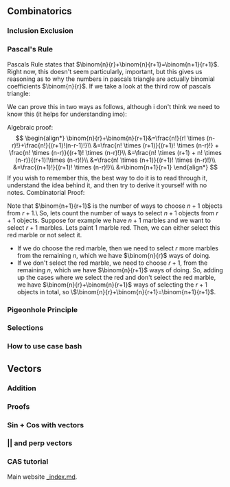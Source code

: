 ## Combinatorics
### Inclusion Exclusion

### Pascal's Rule
Pascals Rule states that $\binom{n}{r}+\binom{n}{r+1}=\binom{n+1}{r+1}$. Right now, this doesn't seem particularly, important, but this gives us reasoning as to why the numbers in pascals triangle are actually binomial coefficients $\binom{n}{r}$. If we take a look at the third row of pascals triangle:



We can prove this in two ways as follows, although i don't think we need to know this (it helps for understanding imo):

Algebraic proof:
$$
\begin{align*}
    \binom{n}{r}+\binom{n}{r+1}&=\frac{n!}{r! \times (n-r)!}+\frac{n!}{(r+1)!(n-r-1)!}\\
    &=\frac{n! \times (r+1)}{(r+1)! \times (n-r)!} + \frac{n! \times (n-r)}{(r+1)! \times (n-r)!}\\
    &=\frac{n! \times (r+1) + n! \times (n-r)}{(r+1)!\times (n-r)!}\\
    &=\frac{n! \times (n+1)}{(r+1)! \times (n-r)!}\\
    &=\frac{(n+1)!}{(r+1)! \times (n-r)!}\\
    &=\binom{n+1}{r+1}
\end{align*}
$$
If you wish to remember this, the best way to do it is to read through it, understand the idea behind it, and then try to derive it yourself with no notes.
Combinatorial Proof:

Note that $\binom{n+1}{r+1}$ is the number of ways to choose $n+1$ objects from $r+1$.\\
So, lets count the number of ways to select $n+1$ objects from $r+1$ objects. Suppose for example we have $n+1$ marbles and we want to select $r+1$ marbles. Lets paint 1 marble red. Then, we can either select this red marble or not select it.
* If we do choose the red marble, then we need to select $r$ more marbles from the remaining $n$, which we have $\binom{n}{r}$ ways of doing.
* If we don't select the red marble, we need to choose $r+1$, from the remaining $n$, which we have $\binom{n}{r+1}$ ways of doing. 
So, adding up the cases where we select the red and don't select the red marble, we have $\binom{n}{r}+\binom{n}{r+1}$ ways of selecting the $r+1$ objects in total, so \\$\binom{n}{r}+\binom{n}{r+1}=\binom{n+1}{r+1}$.
### Pigeonhole Principle
### Selections
### How to use case bash
## Vectors
### Addition
### Proofs
### Sin + Cos with vectors
### || and perp vectors
### CAS tutorial

Main website [_index.md](here). 